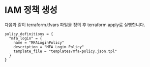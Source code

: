 # IAM 정책 생성

다음과 같이 terraform.tfvars 파일을 정의 후 terraform apply로 실행합니다.
```hcl
policy_definitions = {
  "mfa_login" = {
	name = "MFALoginPolicy"
	description = "MFA Login Policy"
	template_file = "templates/mfa-policy.json.tpl"
  }
}
```